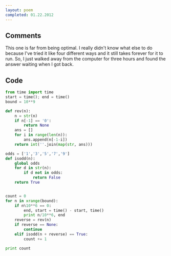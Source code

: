 ```yaml
---
layout: poem
completed: 01.22.2012
---
```


## Comments

This one is far from being optimal. I really didn't know what else to do
because I've tried it like four different ways and it still takes forever for
it to run. So, I just walked away from the computer for three hours and found
the answer waiting when I got back.

## Code

```python
from time import time
start = time(); end = time()
bound = 10**9

def rev(n):
	n = str(n)
	if n[-1] == '0':
		return None
	ans = []
	for i in range(len(n)):
		ans.append(n[-1-i])
	return int(''.join(map(str, ans)))

odds = ['1','3','5','7','9']
def isodd(n):
	global odds
	for d in str(n):
		if d not in odds:
			return False
	return True


count = 0
for n in xrange(bound):
	if n%10**6 == 0: 
		end, start = time() - start, time()	
		print n/10**6, end
	reverse = rev(n)
	if reverse == None:
		continue
	elif isodd(n + reverse) == True:
		count += 1

print count
```
